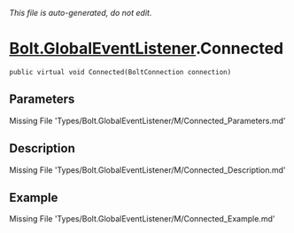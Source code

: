 *This file is auto-generated, do not edit.*

# [Bolt.GlobalEventListener](Types/Bolt.GlobalEventListener.md).Connected
`public virtual void Connected(BoltConnection connection)`
## Parameters
Missing File 'Types/Bolt.GlobalEventListener/M/Connected_Parameters.md'
## Description
Missing File 'Types/Bolt.GlobalEventListener/M/Connected_Description.md'
## Example
Missing File 'Types/Bolt.GlobalEventListener/M/Connected_Example.md'
